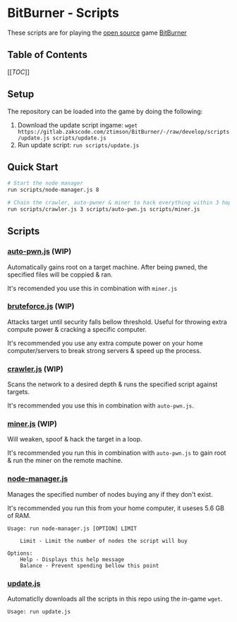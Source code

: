 # BitBurner - Scripts
These scripts are for playing the [open source](https://github.com/danielyxie/bitburner) game [BitBurner](https://danielyxie.github.io/bitburner/)

## Table of Contents
[[_TOC_]]

## Setup
The repository can be loaded into the game by doing the following:
1. Download the update script ingame: `wget https://gitlab.zakscode.com/ztimson/BitBurner/-/raw/develop/scripts/update.js scripts/update.js`
2. Run update script: `run scripts/update.js`

## Quick Start
```bash
# Start the node manager
run scripts/node-manager.js 8

# Chain the crawler, auto-pwner & miner to hack everything within 3 hops
run scripts/crawler.js 3 scripts/auto-pwn.js scripts/miner.js
```

## Scripts
### [auto-pwn.js](./scripts/auto-pwn.js) (WIP)
Automatically gains root on a target machine. After being pwned, the specified files will be coppied & ran.

It's recomended you use this in combination with `miner.js`

### [bruteforce.js](./scripts/bruteforce.js) (WIP)
Attacks target until security falls bellow threshold. Useful for throwing extra compute power & cracking a specific computer.

It's recommended you use any extra compute power on your home computer/servers to break strong servers & speed up the process.

### [crawler.js](./scripts/crawler.js) (WIP)
Scans the network to a desired depth & runs the specified script against targets.

It's recommended you use this in combination with `auto-pwn.js`.

### [miner.js](./scripts/miner.js) (WIP)
Will weaken, spoof & hack the target in a loop.

It's recommended you run this in combination with `auto-pwn.js` to gain root & run the miner on the remote machine.

### [node-manager.js](./scripts/node-manager.js)
Manages the specified number of nodes buying any if they don't exist.

It's recommended you run this from your home computer, it useses 5.6 GB of RAM.
```
Usage: run node-manager.js [OPTION] LIMIT

	Limit - Limit the number of nodes the script will buy

Options:
	Help - Displays this help message
	Balance - Prevent spending bellow this point
```

### [update.js](./scripts/update.js)
Automaticlly downloads all the scripts in this repo using the in-game `wget`.
```
Usage: run update.js
```
